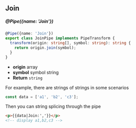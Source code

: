 ## Join

##### @Pipe({name: 'Join'})

```typescript
@Pipe({name: 'Join'})
export class JoinPipe implements PipeTransform {
  transform(origin: string[], symbol: string): string {
    return origin.join(symbol);
  }
}
```

- **origin** array
- **symbol** symbol string
- **Return** `string`

For example, there are strings of strings in some scenarios

```typescript
const data = ['a1', 'b2', 'c3'];
```

Then you can string splicing through the pipe

```html
<p>{{data|Join:','}}</p>
<!-- display a1,b2,c3 -->
```